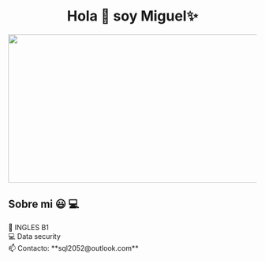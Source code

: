<!DOCTYPE html>
<html lang="es">
<head>
<meta charset="UTF-8">
<meta name="viewport" content="width=device-width, initial-scale=1.0">

</head>
<body>

<h1 align="center">Hola 👋 soy Miguel✨ </h1> 
<div style="display: flex; justify-content: center;" >
    <img src="https://media4.giphy.com/media/v1.Y2lkPTc5MGI3NjExeHE3ZGVrbjZpcWtrOGNtaXRzNGR6MG1xb2pveWF0cnNiMHhjb3NmZyZlcD12MV9pbnRlcm5hbF9naWZfYnlfaWQmY3Q9Zw/nNCFFZt9mv9C4GM1O3/giphy.gif" width="850" height="300" />
</div>


<h2>Sobre mi 😃 💻 </h2>
<!--Intro start-->
<p align="left">
    🎥 INGLES B1 <br>
    💻 Data security<br>
    📫 Contacto: **sql2052@outlook.com**
</p>
<!--Intro end-->



</body>
</html>
